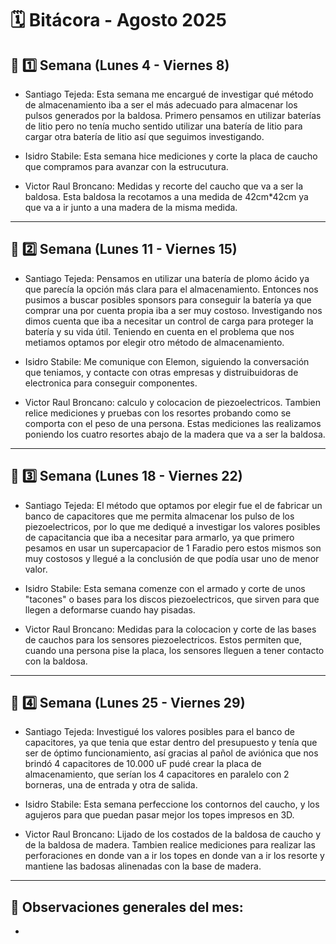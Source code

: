 # 🗓️ Bitácora - Agosto 2025

## 📅 1️⃣ Semana (Lunes 4 - Viernes 8)


-  Santiago Tejeda: Esta semana me encargué de investigar qué método de almacenamiento iba a ser el más adecuado para almacenar los pulsos generados por la baldosa. Primero pensamos en utilizar baterías de litio pero no tenía mucho sentido utilizar una batería de litio para cargar otra batería de litio así que seguimos investigando.

-  Isidro Stabile: Esta semana hice mediciones y corte la placa de caucho que compramos para avanzar con la estrucutura.

-  Victor Raul Broncano: Medidas y recorte del caucho que va a ser la baldosa. Esta baldosa la recotamos a una medida de 42cm*42cm ya que va a ir junto a una madera de la misma medida.

---

## 📅 2️⃣ Semana (Lunes 11 - Viernes 15)


-  Santiago Tejeda: Pensamos en utilizar una batería de plomo ácido ya que parecía la opción más clara para el almacenamiento. Entonces nos pusimos a buscar posibles sponsors para conseguir la batería ya que comprar una por cuenta propia iba a ser muy costoso. Investigando nos dimos cuenta que iba a necesitar un control de carga para proteger la batería y su vida útil. Teniendo en cuenta en el problema que nos metiamos optamos por elegir otro método de almacenamiento.

-  Isidro Stabile: Me comunique con Elemon, siguiendo la conversación que teniamos, y contacte con otras empresas y distruibuidoras de electronica para conseguir componentes.

-  Victor Raul Broncano: calculo y colocacion de piezoelectricos. Tambien relice mediciones y pruebas con los resortes probando como se comporta con el peso de una persona. Estas mediciones las realizamos poniendo los cuatro resortes abajo de la madera que va a ser la baldosa.

---

## 📅 3️⃣ Semana (Lunes 18 - Viernes 22)


-  Santiago Tejeda: El método que optamos por elegir fue el de fabricar un banco de capacitores que me permita almacenar los pulso de los piezoelectricos, por lo que me dediqué a investigar los valores posibles de capacitancia que iba a necesitar para armarlo, ya que primero pesamos en usar un supercapacior de 1 Faradio pero estos mismos son muy costosos y llegué a la conclusión de que podía usar uno de menor valor.

- Isidro Stabile: Esta semana comenze con el armado y corte de unos "tacones" o bases para los discos piezoelectricos, que sirven para que llegen a deformarse cuando hay pisadas.

- Victor Raul Broncano: Medidas para la colocacion y corte de las bases de cauchos para los sensores piezoelectricos. Estos permiten que, cuando una persona pise la placa, los sensores lleguen a tener contacto con la baldosa.

---

## 📅 4️⃣ Semana (Lunes 25 - Viernes 29)

 
-  Santiago Tejeda: Investigué los valores posibles para el banco de capacitores, ya que tenia que estar dentro del presupuesto y tenía que ser de óptimo funcionamiento, así gracias al pañol de aviónica que nos brindó 4 capacitores de 10.000 uF pudé crear la placa de almacenamiento, que serían los 4 capacitores en paralelo con 2 borneras, una de entrada y otra de salida.

-  Isidro Stabile: Esta semana perfeccione los contornos del caucho, y los agujeros para que puedan pasar mejor los topes impresos en 3D.

- Victor Raul Broncano: Lijado de los costados de la baldosa de caucho y de la baldosa de madera. Tambien realice mediciones para realizar las perforaciones en donde van a ir los topes en donde van a ir los resorte y mantiene las badosas alinenadas con la base de madera.

---

🧾 **Observaciones generales del mes:**  
-  
-  

